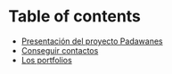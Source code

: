 # Table of contents

* [Presentación del proyecto Padawanes](README.md)
* [Conseguir contactos](conseguir-contactos.md)
* [Los portfolios](los-portfolios.md)
